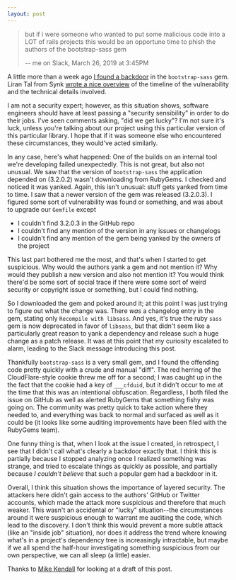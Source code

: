 ```yaml
---
layout: post
---
```


> but if i were someone who wanted to put some malicious code into a LOT
> of rails projects this would be an opportune time to phish the authors
> of the bootstrap-sass gem
>
> -- me on Slack, March 26, 2019 at 3:45PM

A little more than a week ago [I found a
backdoor](https://github.com/twbs/bootstrap-sass/issues/1195) in the
`bootstrap-sass` gem. Liran Tal from Synk [wrote a nice
overview](https://snyk.io/blog/malicious-remote-code-execution-backdoor-discovered-in-the-popular-bootstrap-sass-ruby-gem/)
of the timeline of the vulnerability and the technical details involved.

I am not a security expert; however, as this situation shows, software
engineers should have at least passing a "security sensibility" in order
to do their jobs. I've seen comments asking, "did we get lucky"?  I'm
not sure it's luck, unless you're talking about our project using this
particular version of this particular library. I hope that if it was
someone else who encountered these circumstances, they would've acted
similarly.

In any case, here's what happened: One of the builds on an internal tool
we're developing failed unexpectedly. This is not great, but also not
unusual. We saw that the version of `bootstrap-sass` the application
depended on (3.2.0.2) wasn't downloading from RubyGems. I checked and
noticed it was yanked. Again, this isn't unusual: stuff gets yanked from
time to time. I saw that a newer version of the gem was released
(3.2.0.3). I figured some sort of vulnerability was found or something,
and was about to upgrade our `Gemfile` except

* I couldn't find 3.2.0.3 in the GitHub repo
* I couldn't find any mention of the version in any issues or changelogs
* I couldn't find any mention of the gem being yanked by the owners of
  the project

This last part bothered me the most, and that's when I started to get
suspicious. Why would the authors yank a gem and not mention it? Why
would they publish a new version and also not mention it? You would
think there'd be some sort of social trace if there were some sort of
weird security or copyright issue or something, but I could find
nothing.

So I downloaded the gem and poked around it; at this point I was just
trying to figure out what the change was. There _was_ a changelog entry
in the gem, stating only `Recompile with libsass`. And yes, it's true
the ruby `sass` gem is now deprecated in favor of `libsass`, but that
didn't seem like a particularly great reason to yank a dependency and
release such a huge change as a patch release. It was at this point that
my curiosity escalated to alarm, leading to the Slack message
introducing this post.

Thankfully `bootstrap-sass` is a very small gem, and I found the
offending code pretty quickly with a crude and manual "diff". The red
herring of the CloudFlare-style cookie threw me off for a second; I was
caught up in the the fact that the cookie had a key of `___cfduid`, but
it didn't occur to me at the time that this was an intentional
obfuscation. Regardless, I both filed the issue on GitHub as well as
alerted RubyGems that something fishy was going on.  The community was
pretty quick to take action where they needed to, and everything was
back to normal and surfaced as well as it could be (it looks like some
auditing improvements have been filed with the RubyGems team).

One funny thing is that, when I look at the issue I created, in
retrospect, I see that I didn't call what's clearly a backdoor exactly
that. I think this is partially because I stopped analyzing once I
realized something was strange, and tried to escalate things as quickly
as possible, and partially because _I couldn't believe_ that such a
popular gem had a backdoor in it.

Overall, I think this situation shows the importance of layered
security. The attackers here didn't gain access to the authors' GitHub
or Twitter accounts, which made the attack more suspicious and therefore
that much weaker. This wasn't an accidental or "lucky" situation--the
circumstances around it were suspicious enough to warrant me auditing
the code, which lead to the discovery. I don't think this would prevent
a more subtle attack (like an "inside job" situation), nor does it
address the trend where knowing what's in a project's dependency tree is
increasingly intractable, but maybe if we all spend the half-hour
investigating something suspicious from our own perspective, we can all
sleep (a little) easier.

Thanks to [Mike Kendall](https://github.com/zenkalia) for looking at a
draft of this post.
